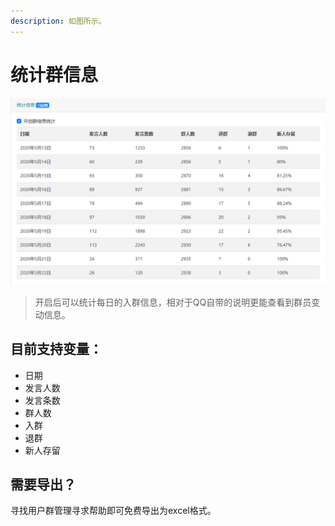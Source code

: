 ```yaml
---
description: 如图所示。
---
```


# 统计群信息

![](../../.gitbook/assets/image%20%2833%29.png)

> 开启后可以统计每日的入群信息，相对于QQ自带的说明更能查看到群员变动信息。

## 目前支持变量：

* 日期
* 发言人数
* 发言条数
* 群人数
* 入群
* 退群
* 新人存留

## 需要导出？

寻找用户群管理寻求帮助即可免费导出为excel格式。

